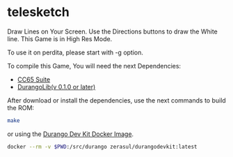 # telesketch

Draw Lines on Your Screen. Use the Directions buttons to draw the White line. This Game is in High Res Mode.

To use it on perdita, please start with -g option.

To compile this Game, You will need the next Dependencies:

* [CC65 Suite](https://cc65.github.io)
* [DurangoLib(v 0.1.0 or later)](https://durangoretro.com/https://durangoretro.com/tools/durangolib/)

After download or install the dependencies, use the next commands to build the ROM:

```bash
make
```

or using the [Durango Dev Kit Docker Image](https://durangoretro.com/tools/docker/).

```bash
docker --rm -v $PWD:/src/durango zerasul/durangodevkit:latest
```
